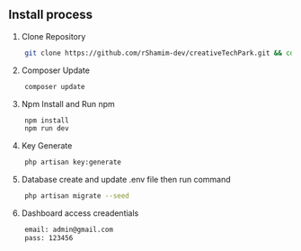 ## Install process

1. Clone Repository

```bash
    git clone https://github.com/rShamim-dev/creativeTechPark.git && cd creativeTechPark
```

2. Composer Update

```bash
    composer update
```

3. Npm Install and Run npm

```bash
    npm install
    npm run dev
```

<!-- 4. Copy Env file

```bash
    cp .env.example .env
``` -->

4. Key Generate

```bash
    php artisan key:generate
```

5. Database create and update .env file then run command

```bash
    php artisan migrate --seed
```

6. Dashboard access creadentials

```bash
    email: admin@gmail.com
    pass: 123456
```

